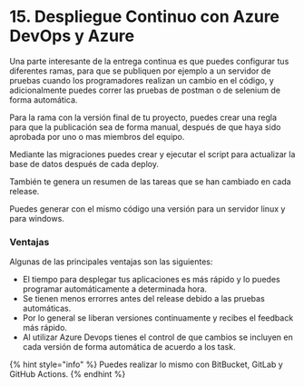 # 15. Despliegue Continuo con Azure DevOps y Azure

Una parte interesante de la entrega continua es que puedes configurar tus diferentes ramas, para que se publiquen por ejemplo a un servidor de pruebas cuando los programadores realizan un cambio en el código, y adicionalmente puedes correr las pruebas de postman o de selenium de forma automática.

Para la rama con la versión final de tu proyecto, puedes crear una regla para que la publicación sea de forma manual,  después de que haya sido aprobada por uno o mas miembros del equipo.

Mediante las migraciones puedes crear y ejecutar el script para actualizar la base de datos después de cada deploy.

También te genera un resumen de las tareas que se han cambiado en cada release.

Puedes generar con el mismo código una versión para un servidor linux y para windows.

### Ventajas

Algunas de las principales ventajas son las siguientes:

* El tiempo para desplegar tus aplicaciones es más rápido y lo puedes programar automáticamente a determinada hora.
* Se tienen menos errorres antes del release debido a las pruebas automáticas.
* Por lo general se liberan versiones continuamente y recibes el feedback más rápido.
* Al utilizar Azure Devops tienes el control de que cambios se incluyen en cada versión de forma automática de acuerdo a los task.

{% hint style="info" %}
Puedes realizar lo mismo con BitBucket, GitLab y GitHub Actions.
{% endhint %}
